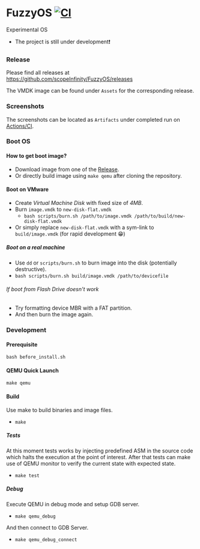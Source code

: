 # FuzzyOS [![CI](https://github.com/scopeInfinity/FuzzyOS/actions/workflows/ci.yaml/badge.svg)](https://github.com/scopeInfinity/FuzzyOS/actions/workflows/ci.yaml)
Experimental OS

- The project is still under development:exclamation:

### Release

Please find all releases at https://github.com/scopeInfinity/FuzzyOS/releases

The VMDK image can be found under `Assets` for the corresponding release.


### Screenshots

The screenshots can be located as `Artifacts` under completed run on [Actions/CI](https://github.com/scopeInfinity/FuzzyOS/actions/workflows/ci.yaml?query=branch%3Amaster+event%3Apush+is%3Asuccess).

### Boot OS

#### How to get boot image?
  - Download image from one of the [Release](#Release).
  - Or directly build image using `make qemu` after cloning the repository.

#### Boot on VMware
  - Create *Virtual Machine Disk* with fixed size of *4MB*.
  - Burn `image.vmdk` to `new-disk-flat.vmdk`
    - `bash scripts/burn.sh /path/to/image.vmdk /path/to/build/new-disk-flat.vmdk`
  - Or simply replace `new-disk-flat.vmdk` with a sym-link to `build/image.vmdk` (for rapid development :grin:)

##### Boot on a real machine
  - Use `dd` or `scripts/burn.sh` to burn image into the disk (potentially destructive).
  - `bash scripts/burn.sh build/image.vmdk /path/to/devicefile`
 
###### If boot from Flash Drive doesn't work
  - Try formatting device MBR with a FAT partition.
  - And then burn the image again.


### Development

#### Prerequisite

```
bash before_install.sh
```

#### QEMU Quick Launch

`make qemu`

#### Build

Use make to build binaries and image files.
  - `make`

##### Tests

At this moment tests works by injecting predefined ASM in the source code which halts
the execution at the point of interest. After that tests can make use of QEMU monitor
to verify the current state with expected state.

 - `make test`

##### Debug

Execute QEMU in debug mode and setup GDB server.
 - `make qemu_debug`

And then connect to GDB Server.
 - `make qemu_debug_connect`
